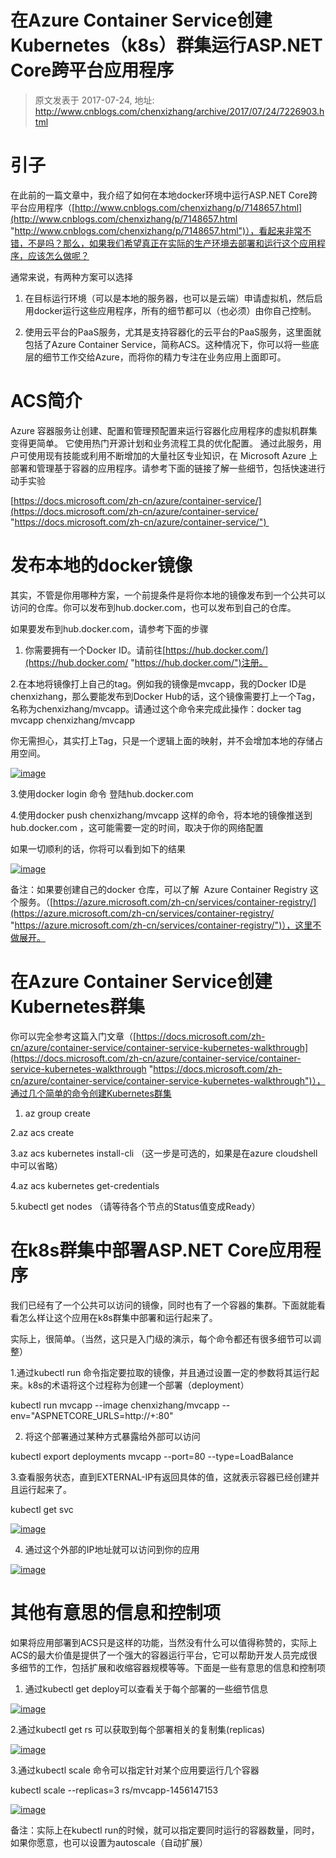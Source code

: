 # 在Azure Container Service创建Kubernetes（k8s）群集运行ASP.NET Core跨平台应用程序 
> 原文发表于 2017-07-24, 地址: http://www.cnblogs.com/chenxizhang/archive/2017/07/24/7226903.html 


引子
==

在此前的一篇文章中，我介绍了如何在本地docker环境中运行ASP.NET Core跨平台应用程序（[http://www.cnblogs.com/chenxizhang/p/7148657.html](http://www.cnblogs.com/chenxizhang/p/7148657.html "http://www.cnblogs.com/chenxizhang/p/7148657.html")），看起来非常不错，不是吗？那么，如果我们希望真正在实际的生产环境去部署和运行这个应用程序，应该怎么做呢？

通常来说，有两种方案可以选择

1. 在目标运行环境（可以是本地的服务器，也可以是云端）申请虚拟机，然后启用docker运行这些应用程序，所有的细节都可以（也必须）由你自己控制。

2. 使用云平台的PaaS服务，尤其是支持容器化的云平台的PaaS服务，这里面就包括了Azure Container Service，简称ACS。这种情况下，你可以将一些底层的细节工作交给Azure，而将你的精力专注在业务应用上面即可。

  


ACS简介
=====

Azure 容器服务让创建、配置和管理预配置来运行容器化应用程序的虚拟机群集变得更简单。 它使用热门开源计划和业务流程工具的优化配置。 通过此服务，用户可使用现有技能或利用不断增加的大量社区专业知识，在 Microsoft Azure 上部署和管理基于容器的应用程序。请参考下面的链接了解一些细节，包括快速进行动手实验

[https://docs.microsoft.com/zh-cn/azure/container-service/](https://docs.microsoft.com/zh-cn/azure/container-service/ "https://docs.microsoft.com/zh-cn/azure/container-service/") 

  


发布本地的docker镜像
=============

其实，不管是你用哪种方案，一个前提条件是将你本地的镜像发布到一个公共可以访问的仓库。你可以发布到hub.docker.com，也可以发布到自己的仓库。

如果要发布到hub.docker.com，请参考下面的步骤

1. 你需要拥有一个Docker ID。请前往[https://hub.docker.com/](https://hub.docker.com/ "https://hub.docker.com/")注册。

2.在本地将镜像打上自己的tag。例如我的镜像是mvcapp，我的Docker ID是chenxizhang，那么要能发布到Docker Hub的话，这个镜像需要打上一个Tag，名称为chenxizhang/mvcapp。请通过这个命令来完成此操作：docker tag mvcapp chenxizhang/mvcapp

你无需担心，其实打上Tag，只是一个逻辑上面的映射，并不会增加本地的存储占用空间。

[![image](http://images2015.cnblogs.com/blog/9072/201707/9072-20170724070946664-2110976651.png "image")](http://images2015.cnblogs.com/blog/9072/201707/9072-20170724070945914-1431095825.png)

3.使用docker login 命令 登陆hub.docker.com 

4.使用docker push chenxizhang/mvcapp 这样的命令，将本地的镜像推送到hub.docker.com ，这可能需要一定的时间，取决于你的网络配置

如果一切顺利的话，你将可以看到如下的结果

[![image](http://images2015.cnblogs.com/blog/9072/201707/9072-20170724070947821-1844272764.png "image")](http://images2015.cnblogs.com/blog/9072/201707/9072-20170724070947414-1530282601.png)

  


备注：如果要创建自己的docker 仓库，可以了解  Azure Container Registry 这个服务。（[https://azure.microsoft.com/zh-cn/services/container-registry/](https://azure.microsoft.com/zh-cn/services/container-registry/ "https://azure.microsoft.com/zh-cn/services/container-registry/")），这里不做展开。

  


在Azure Container Service创建 Kubernetes群集
=======================================

  


你可以完全参考这篇入门文章（[https://docs.microsoft.com/zh-cn/azure/container-service/container-service-kubernetes-walkthrough](https://docs.microsoft.com/zh-cn/azure/container-service/container-service-kubernetes-walkthrough "https://docs.microsoft.com/zh-cn/azure/container-service/container-service-kubernetes-walkthrough")），通过几个简单的命令创建Kubernetes群集

  


1. az group create

2.az acs create

3.az acs kubernetes install-cli （这一步是可选的，如果是在azure cloudshell中可以省略）

4.az acs kubernetes get-credentials

5.kubectl get nodes （请等待各个节点的Status值变成Ready）

  


  


在k8s群集中部署ASP.NET Core应用程序
=========================

  


我们已经有了一个公共可以访问的镜像，同时也有了一个容器的集群。下面就能看看怎么样让这个应用在k8s群集中部署和运行起来了。

实际上，很简单。（当然，这只是入门级的演示，每个命令都还有很多细节可以调整）

  


1.通过kubectl run 命令指定要拉取的镜像，并且通过设置一定的参数将其运行起来。k8s的术语将这个过程称为创建一个部署（deployment）

kubectl run mvcapp --image chenxizhang/mvcapp --env="ASPNETCORE\_URLS=http://+:80"

  


2. 将这个部署通过某种方式暴露给外部可以访问

kubectl export deployments mvcapp --port=80 --type=LoadBalance

  


3.查看服务状态，直到EXTERNAL-IP有返回具体的值，这就表示容器已经创建并且运行起来了。

kubectl get svc

[![image](http://images2015.cnblogs.com/blog/9072/201707/9072-20170724070948664-30085087.png "image")](http://images2015.cnblogs.com/blog/9072/201707/9072-20170724070948071-814159977.png)

4. 通过这个外部的IP地址就可以访问到你的应用

[![image](http://images2015.cnblogs.com/blog/9072/201707/9072-20170724070949524-359871653.png "image")](http://images2015.cnblogs.com/blog/9072/201707/9072-20170724070949039-1614652068.png)

  


其他有意思的信息和控制项
============

如果将应用部署到ACS只是这样的功能，当然没有什么可以值得称赞的，实际上ACS的最大价值是提供了一个强大的容器运行平台，它可以帮助开发人员完成很多细节的工作，包括扩展和收缩容器规模等等。下面是一些有意思的信息和控制项

1. 通过kubectl get deploy可以查看关于每个部署的一些细节信息

[![image](http://images2015.cnblogs.com/blog/9072/201707/9072-20170724070950289-1485187079.png "image")](http://images2015.cnblogs.com/blog/9072/201707/9072-20170724070949930-483326059.png)

2.通过kubectl get rs 可以获取到每个部署相关的复制集(replicas)

[![image](http://images2015.cnblogs.com/blog/9072/201707/9072-20170724070951430-1337027796.png "image")](http://images2015.cnblogs.com/blog/9072/201707/9072-20170724070950930-1797326860.png)

3.通过kubectl scale 命令可以指定针对某个应用要运行几个容器

kubectl scale --replicas=3 rs/mvcapp-1456147153

[![image](http://images2015.cnblogs.com/blog/9072/201707/9072-20170724070952211-2127140979.png "image")](http://images2015.cnblogs.com/blog/9072/201707/9072-20170724070951742-654623541.png)

备注：实际上在kubectl run的时候，就可以指定要同时运行的容器数量，同时，如果你愿意，也可以设置为autoscale（自动扩展）

